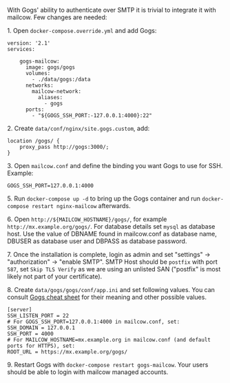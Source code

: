 With Gogs' ability to authenticate over SMTP it is trivial to integrate it with mailcow. Few changes are needed:

1\. Open `docker-compose.override.yml` and add Gogs:

```
version: '2.1'
services:

    gogs-mailcow:
      image: gogs/gogs
      volumes:
        - ./data/gogs:/data
      networks:
        mailcow-network:
          aliases:
            - gogs
      ports:
        - "${GOGS_SSH_PORT:-127.0.0.1:4000}:22"
```

2\. Create `data/conf/nginx/site.gogs.custom`, add:
```
location /gogs/ {
    proxy_pass http://gogs:3000/;
}
```

3\. Open `mailcow.conf` and define the binding you want Gogs to use for SSH. Example:

```
GOGS_SSH_PORT=127.0.0.1:4000
```

5\. Run `docker-compose up -d` to bring up the Gogs container and run `docker-compose restart nginx-mailcow` afterwards.

6\. Open `http://${MAILCOW_HOSTNAME}/gogs/`, for example `http://mx.example.org/gogs/`. For database details set `mysql` as database host. Use the value of DBNAME found in mailcow.conf as database name, DBUSER as database user and DBPASS as database password.

7\. Once the installation is complete, login as admin and set "settings" -> "authorization" -> "enable SMTP". SMTP Host should be `postfix` with port `587`, set `Skip TLS Verify` as we are using an unlisted SAN ("postfix" is most likely not part of your certificate).

8\. Create `data/gogs/gogs/conf/app.ini` and set following values. You can consult [Gogs cheat sheet](https://gogs.io/docs/advanced/configuration_cheat_sheet) for their meaning and other possible values.

```
[server]
SSH_LISTEN_PORT = 22
# For GOGS_SSH_PORT=127.0.0.1:4000 in mailcow.conf, set:
SSH_DOMAIN = 127.0.0.1
SSH_PORT = 4000
# For MAILCOW_HOSTNAME=mx.example.org in mailcow.conf (and default ports for HTTPS), set:
ROOT_URL = https://mx.example.org/gogs/
```

9\. Restart Gogs with `docker-compose restart gogs-mailcow`. Your users should be able to login with mailcow managed accounts.